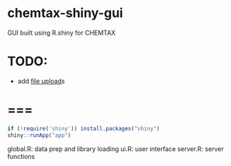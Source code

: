 # chemtax-shiny-gui
GUI built using R.shiny for CHEMTAX

# TODO:
* add [file upload](https://shiny.rstudio.com/gallery/file-upload.html)s

# ===

```R
if (!require('shiny')) install.packages("shiny")
shiny::runApp("app")
```


global.R: data prep and library loading
ui.R: user interface
server.R: server functions
